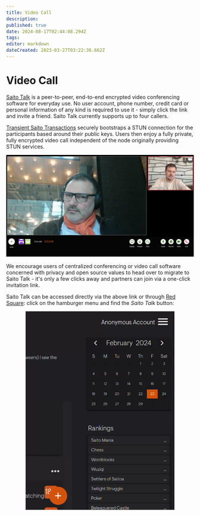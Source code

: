 ```yaml
---
title: Video Call
description: 
published: true
date: 2024-08-17T02:44:08.294Z
tags: 
editor: markdown
dateCreated: 2023-03-27T03:22:36.662Z
---
```


# Video Call

[Saito Talk](https://saito.io/videocall/) is a peer-to-peer, end-to-end encrypted video conferencing software for everyday use. No user account, phone number, credit card or personal information of any kind is required to use it - simply click the link and invite a friend. Saito Talk currently supports up to four callers.
    
[Transient Saito Transactions](https://wiki.saito.io/en/consensus#h-4-automatic-transaction-rebroadcasting-atr) securely bootstraps a STUN connection for the participants based around their public keys. Users then enjoy a fully private, fully encrypted video call independent of the node originally providing STUN services. 
  
![saito-talk.jpg](/saito-talk.jpg)

We encourage users of centralized conferencing or video call software concerned with privacy and open source values to head over to migrate to Saito Talk - it's only a few clicks away and partners can join via a one-click invitation link.
  
Saito Talk can be accessed directly via the above link or through [Red Square](https://saito.io/redsquare/): click on the hamburger menu and find the *Saito Talk* button:
<br>
<div style="display: flex; justify-content: center;">
    <img src="/howtosaitocall.gif" width="400" alt="Use hamburger menu then Saito Call button to use the app">
</div>



<!-- OLD PAGE
![](/videocall.png)

# Video Call

One of the newest apps of Saito, which allows users all over the world to connect using voice and video streaming, in real-time, for free and running on Saito's blockchain. Currently, this app is still in constant development and testing. This app works in a peer-to-peer manner, allowing for the moment to connect 4 users at the same time. 

Since the Video Call app is still improving every day, and Saito team members have moved most of the two-person meetings to the Saito Video Call, Three and four-person call tests are ongoing, and are using our experiences to keep improving stability and usability. Two-person calls are currently stable and we are focused on improving automatic reconnection and other features that become critical in group calls. If you are looking for a great way to help, please assist by testing this feature on your mobile devices and report to us if you have any problems.

![](/videocall3.jpg)
-->